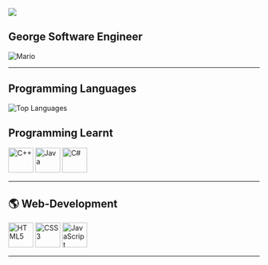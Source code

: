 ![](https://komarev.com/ghpvc/?username=GeorgeFiji&color=green)



## George Software Engineer
![Mario](https://github.com/user-attachments/assets/420e02e9-710d-4147-8b0b-c7eb86a7039a)


---

## Programming Languages  
![Top Languages](https://github-readme-stats.vercel.app/api/top-langs/?username=GeorgeFiji&layout=compact&theme=radical&hide=swift,csharp)  

## Programming  Learnt
<p align="left"> <img src="https://raw.githubusercontent.com/bablubambal/All_logo_and_pictures/1ac69ce5fbc389725f16f989fa53c62d6e1b4883/programming%20languages/c%2B%2B.svg" alt="C++" height="50" width="50" /> <img src="https://raw.githubusercontent.com/bablubambal/All_logo_and_pictures/1ac69ce5fbc389725f16f989fa53c62d6e1b4883/programming%20languages/java.svg" alt="Java" height="50" width="50" /> <img src="https://gistcdn.githack.com/johndward01/95c1d09de9e3707cfb4154989962376d/raw/f74007782421219d9e9ab4b6a27de2e172a8b714/csharp-logo.svg" alt="C#" height="50" width="50" /> </p>





---

## 🌎 Web-Development
<p align="left">  
  <img src="https://raw.githubusercontent.com/bablubambal/All_logo_and_pictures/1ac69ce5fbc389725f16f989fa53c62d6e1b4883/social%20icons/html5.svg" alt="HTML5" height="50" width="50" />  
  <img src="https://raw.githubusercontent.com/bablubambal/All_logo_and_pictures/1ac69ce5fbc389725f16f989fa53c62d6e1b4883/social%20icons/css3.svg" alt="CSS3" height="50" width="50" />  
  <img src="https://raw.githubusercontent.com/bablubambal/All_logo_and_pictures/1ac69ce5fbc389725f16f989fa53c62d6e1b4883/social%20icons/javascript.svg" alt="JavaScript" height="50" width="50" />  
</p>  

---



